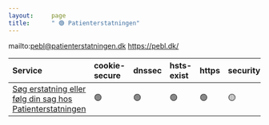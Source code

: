```yaml
---
layout:     page
title:      " 🟢 Patienterstatningen"
---
```


mailto:pebl@patienterstatningen.dk https://pebl.dk/

| Service                                                                                      | cookie-secure   | dnssec   | hsts-exist   | https   | security.txt   | ssl-test   |
|:---------------------------------------------------------------------------------------------|:----------------|:---------|:-------------|:--------|:---------------|:-----------|
| [Søg erstatning eller følg din sag hos Patienterstatningen](https://patienterstatningen.dk/) | 🟢               | 🟢        | 🟢            | 🟢       | 🟡              | 🟢          |


